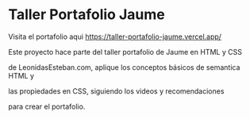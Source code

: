 # Taller Portafolio Jaume

Visita el portafolio aqui https://taller-portafolio-jaume.vercel.app/

Este proyecto hace parte del taller portafolio de Jaume en HTML y CSS

de LeonidasEsteban.com, aplique los conceptos básicos de semantica HTML y

las propiedades en CSS, siguiendo los videos y recomendaciones

para crear el portafolio.
